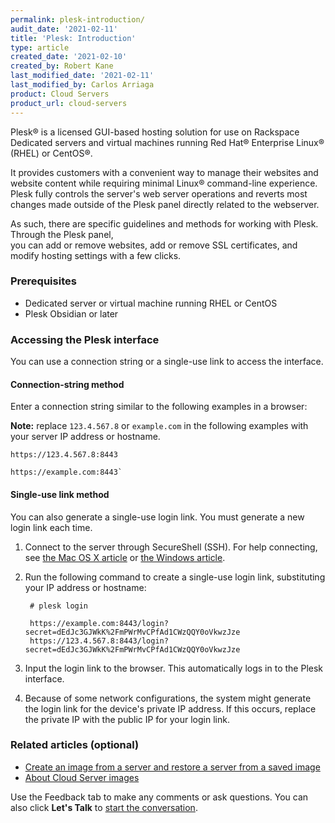```yaml
---
permalink: plesk-introduction/
audit_date: '2021-02-11'
title: 'Plesk: Introduction'
type: article
created_date: '2021-02-10'
created_by: Robert Kane
last_modified_date: '2021-02-11'
last_modified_by: Carlos Arriaga
product: Cloud Servers
product_url: cloud-servers
---
```


Plesk&reg; is a licensed GUI-based hosting solution for use on Rackspace Dedicated servers and virtual machines
running Red Hat&reg; Enterprise Linux&reg; (RHEL) or CentOS&reg;. 

It provides customers with a convenient way to manage their websites and website content while requiring minimal 
Linux&reg; command-line experience. Plesk fully controls the server's web server operations and reverts most changes made outside of 
the Plesk panel directly related to the webserver. 

As such, there are specific guidelines and methods for working with Plesk. Through the Plesk panel,  
you can add or remove websites, add or remove SSL certificates, and modify hosting settings with a few clicks.


### Prerequisites

   - Dedicated server or virtual machine running RHEL or CentOS
   - Plesk Obsidian or later

### Accessing the Plesk interface

You can use a connection string or a single-use link to access the interface.

#### Connection-string method

Enter a connection string similar to the following examples in a browser: 

**Note:** replace `123.4.567.8` or `example.com` in the following examples with your server IP address or hostname.

    https://123.4.567.8:8443

    https://example.com:8443`
    
#### Single-use link method

You can also generate a single-use login link. You must generate a new login link each time.

1. Connect to the server through SecureShell (SSH). For help connecting, see 
   [the Mac OS X article](https://docs.rackspace.com/support/how-to/connecting-to-linux-from-mac-os-x-by-using-terminal)
   or [the Windows article](https://docs.rackspace.com/support/how-to/connecting-to-linux-from-windows-by-using-putty).
2. Run the following command to create a single-use login link, substituting your IP address or hostname:

        # plesk login
        
        https://example.com:8443/login?secret=dEdJc3GJWkK%2FmPWrMvCPfAd1CWzQQY0oVkwzJze
        https://123.4.567.8:8443/login?secret=dEdJc3GJWkK%2FmPWrMvCPfAd1CWzQQY0oVkwzJze 

3. Input the login link to the browser. This automatically logs in to the Plesk interface.
4. Because of some network configurations, the system might generate the login link for the device's private IP address.
   If this occurs, replace the private IP with the public IP for your login link.

### Related articles (optional)

- [Create an image from a server and restore a server from a saved image](/how-to/create-an-image-from-a-server-and-restore-a-server-from-a-saved-image)
- [About Cloud Server images](/how-to/about-cloud-server-images)


Use the Feedback tab to make any comments or ask questions. You can also click
**Let's Talk** to [start the conversation](https://www.rackspace.com/). 
